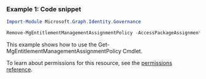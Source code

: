 ### Example 1: Code snippet

```powershellImport-Module Microsoft.Graph.Identity.Governance

Remove-MgEntitlementManagementAssignmentPolicy -AccessPackageAssignmentPolicyId $accessPackageAssignmentPolicyId
```
This example shows how to use the Get-MgEntitlementManagementAssignmentPolicy Cmdlet.
To learn about permissions for this resource, see the [permissions reference](/graph/permissions-reference).

